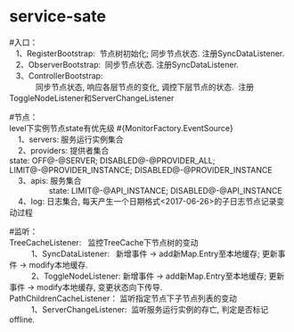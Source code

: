 # service-sate

#入口：<br>
    1、RegisterBootstrap:  节点树初始化; 同步节点状态.   注册SyncDataListener. <br>
    2、ObserverBootstrap:  同步节点状态.    注册SyncDataListener. <br>
    3、ControllerBootstrap:  <br>
             同步节点状态, 响应各层节点的变化, 调控下层节点的状态.  注册ToggleNodeListener和ServerChangeListener <br>

#节点： <br>
level下实例节点state有优先级 #{MonitorFactory.EventSource} <br>
     1、servers: 服务运行实例集合 <br>
     2、providers: 提供者集合 <br>
                   state: OFF@-@SERVER; DISABLED@-@PROVIDER_ALL;  <br>
                          LIMIT@-@PROVIDER_INSTANCE; DISABLED@-@PROVIDER_INSTANCE <br>
     3、apis: 服务集合 <br>
                    state: LIMIT@-@API_INSTANCE;  DISABLED@-@API_INSTANCE <br>
     4、log: 日志集合, 每天产生一个日期格式<2017-06-26>的子日志节点记录变动过程 <br>

#监听： <br>
 TreeCacheListener:   监控TreeCache下节点树的变动 <br>
           1、SyncDataListener:   新增事件 -> add新Map.Entry至本地缓存; 更新事件 -> modify本地缓存. <br>
           2、ToggleNodeListener: 新增事件 -> add新Map.Entry至本地缓存; 更新事件 -> modify本地缓存, 变更状态向下传导. <br>
 PathChildrenCacheListener： 监听指定节点下子节点列表的变动 <br>
           1、ServerChangeListener:  监听服务运行实例的存亡, 判定是否标记offline. <br>
 
